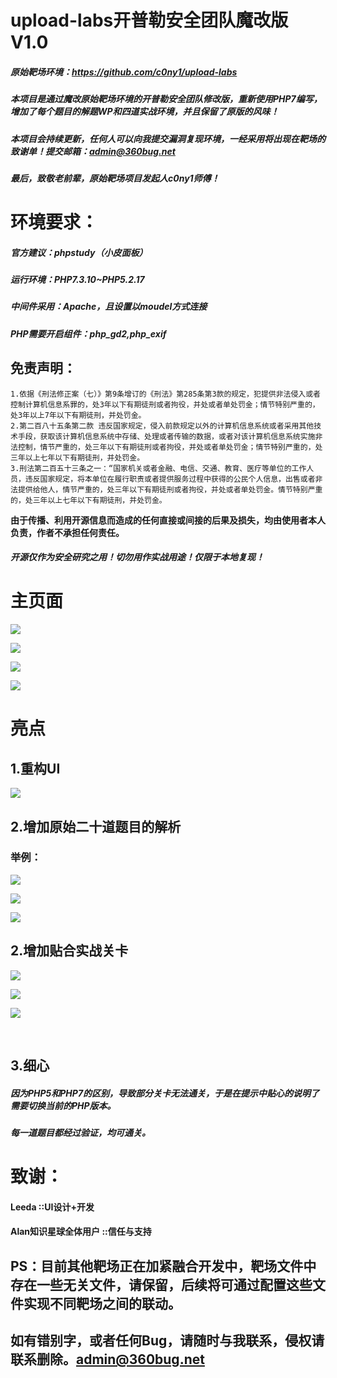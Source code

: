 # upload-labs开普勒安全团队魔改版V1.0

##### 原始靶场环境：https://github.com/c0ny1/upload-labs  

##### 本项目是通过魔改原始靶场环境的开普勒安全团队修改版，重新使用PHP7编写，增加了每个题目的解题WP和四道实战环境，并且保留了原版的风味！

##### 本项目会持续更新，任何人可以向我提交漏洞复现环境，一经采用将出现在靶场的致谢单！提交邮箱：admin@360bug.net

##### 最后，致敬老前辈，原始靶场项目发起人c0ny1师傅！



# 环境要求：

##### 官方建议：phpstudy（小皮面板）

##### 运行环境：PHP7.3.10~PHP5.2.17

##### 中间件采用：Apache，且设置以moudel方式连接

##### PHP需要开启组件：php_gd2,php_exif



## 免责声明：

```
1.依据《刑法修正案（七）》第9条增订的《刑法》第285条第3款的规定，犯提供非法侵入或者控制计算机信息系罪的，处3年以下有期徒刑或者拘役，并处或者单处罚金；情节特别严重的，处3年以上7年以下有期徒刑，并处罚金。
2.第二百八十五条第二款 违反国家规定，侵入前款规定以外的计算机信息系统或者采用其他技术手段，获取该计算机信息系统中存储、处理或者传输的数据，或者对该计算机信息系统实施非法控制，情节严重的，处三年以下有期徒刑或者拘役，并处或者单处罚金；情节特别严重的，处三年以上七年以下有期徒刑，并处罚金。
3.刑法第二百五十三条之一：“国家机关或者金融、电信、交通、教育、医疗等单位的工作人员，违反国家规定，将本单位在履行职责或者提供服务过程中获得的公民个人信息，出售或者非法提供给他人，情节严重的，处三年以下有期徒刑或者拘役，并处或者单处罚金。情节特别严重的，处三年以上七年以下有期徒刑，并处罚金。
```

**由于传播、利用开源信息而造成的任何直接或间接的后果及损失，均由使用者本人负责，作者不承担任何责任。**

##### 开源仅作为安全研究之用！切勿用作实战用途！仅限于本地复现！

##### 

# 主页面

![](./about/1.png)

![](./about/2.png)

![](./about/3.png)

![](./about/4.png)

# 亮点

## 1.重构UI

![](/about/5.png)

## 2.增加原始二十道题目的解析

### 举例：

![](/about/6.png)

![](/about/7.png)

![](/about/8.png)

## 2.增加贴合实战关卡

![](/about/11.png)

![](/about/9.png)

![](/about/10.png)

​	

## 3.细心

##### 因为PHP5和PHP7的区别，导致部分关卡无法通关，于是在提示中贴心的说明了需要切换当前的PHP版本。

##### 每一道题目都经过验证，均可通关。



# 致谢：

#### Leeda  ::UI设计+开发

#### Alan知识星球全体用户 ::信任与支持



## PS：目前其他靶场正在加紧融合开发中，靶场文件中存在一些无关文件，请保留，后续将可通过配置这些文件实现不同靶场之间的联动。

## 如有错别字，或者任何Bug，请随时与我联系，侵权请联系删除。admin@360bug.net
